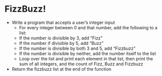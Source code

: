 # FizzBuzz!
- Write a program that accepts a user’s integer input
  - For every integer between 0 and that number, add the following to a list:
  - If the number is divisible by 3, add “Fizz”
  - If the number if divisible by 5, add “Buzz”
  - If the number is divisible by both 3 and 5, add “Fizzbuzz”
  - If the number is divisible by neither, add the number itself to the list
  - Loop over the list and print each element in that list, then print the sum of all integers, and the count of Fizz, Buzz and Fizzbuzz
- Return the fizzbuzz list at the end of the function

